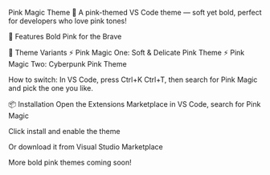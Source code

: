 Pink Magic Theme 🌸
A pink-themed VS Code theme — soft yet bold, perfect for developers who love pink tones!

🌟 Features
Bold Pink for the Brave

🎨 Theme Variants
⚡ Pink Magic One: Soft & Delicate Pink Theme
⚡ Pink Magic Two: Cyberpunk Pink Theme

How to switch: In VS Code, press Ctrl+K Ctrl+T, then search for Pink Magic and pick the one you like.

📦 Installation
Open the Extensions Marketplace in VS Code, search for Pink Magic

Click install and enable the theme

Or download it from Visual Studio Marketplace

More bold pink themes coming soon!
